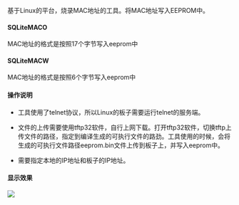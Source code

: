 基于Linux的平台，烧录MAC地址的工具。将MAC地址写入EEPROM中。

#### SQLiteMACO

MAC地址的格式是按照17个字节写入eeprom中

#### SQLiteMACW

MAC地址的格式是按照6个字节写入eeprom中

#### 操作说明

* 工具使用了telnet协议，所以Linux的板子需要运行telnet的服务端。

* 文件的上传需要使用tftp32软件，自行上网下载。打开tftp32软件，切换tftp上传文件的路径，指定到编译生成的可执行文件的路劲。工具使用的时候，会将生成的可执行文件路径eeprom.bin文件上传到板子上，并写入eeprom中。

* 需要指定本地的IP地址和板子的IP地址。


#### 显示效果

![](./image/SQLiteMACW.png)